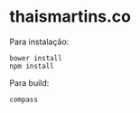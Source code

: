 # thaismartins.co

Para instalação:

```
bower install
npm install
```

Para build:

```
compass
```
